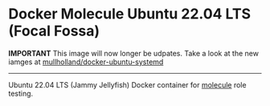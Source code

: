 # Docker Molecule Ubuntu 22.04 LTS (Focal Fossa)

**IMPORTANT** This image will now longer be udpates. Take a look at the new iamges at [mullholland/docker-ubuntu-systemd](https://github.com/mullholland/docker-ubuntu-systemd)

---

Ubuntu 22.04 LTS (Jammy Jellyfish) Docker container for [molecule](https://molecule.readthedocs.io/en/latest/) role testing.
